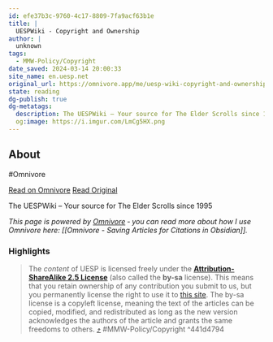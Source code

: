 ```yaml
---
id: efe37b3c-9760-4c17-8809-7fa9acf63b1e
title: |
  UESPWiki - Copyright and Ownership
author: |
  unknown
tags:
  - MMW-Policy/Copyright
date_saved: 2024-03-14 20:00:33
site_name: en.uesp.net
original_url: https://omnivore.app/me/uesp-wiki-copyright-and-ownership-the-unofficial-elder-scrolls-p-18e3bbde267
state: reading
dg-publish: true
dg-metatags:
  description: The UESPWiki – Your source for The Elder Scrolls since 1995
  og:image: https://i.imgur.com/LmCg5HX.png
---
```


## About

#Omnivore

[Read on Omnivore](https://omnivore.app/me/uesp-wiki-copyright-and-ownership-the-unofficial-elder-scrolls-p-18e3bbde267)
[Read Original](https://en.uesp.net/wiki/UESPWiki:Copyright_and_Ownership)

The UESPWiki – Your source for The Elder Scrolls since 1995

_This page is powered by [Omnivore](https://omnivore.app) ‐ you can read more about how I use Omnivore here: [[Omnivore - Saving Articles for Citations in Obsidian]]._

### Highlights

> The _content_ of UESP is licensed freely under the **[Attribution-ShareAlike 2.5 License](http://creativecommons.org/licenses/by-sa/2.5/)** (also called the **by-sa** license). This means that you retain ownership of any contribution you submit to us, but you permanently license the right to use it to [this site](https://en.uesp.net/wiki/UESPWiki:About "UESPWiki:About"). The by-sa license is a copyleft license, meaning the text of the articles can be copied, modified, and redistributed as long as the new version acknowledges the authors of the article and grants the same freedoms to others. [⤴️](https://omnivore.app/me/uesp-wiki-copyright-and-ownership-the-unofficial-elder-scrolls-p-18e3bbde267#441d4794-473d-494d-b801-8882fd13d0df)  #MMW-Policy&#x2F;Copyright  ^441d4794

